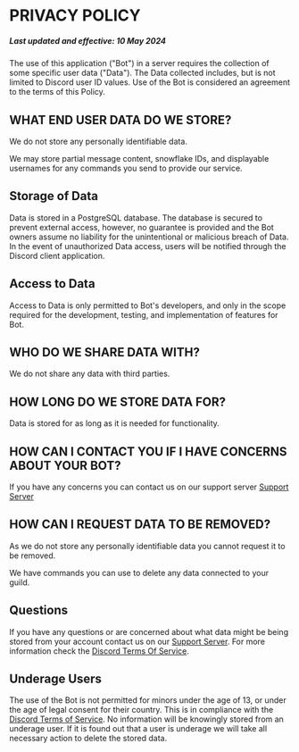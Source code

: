 # PRIVACY POLICY
##### Last updated and effective: 10 May 2024

The use of this application ("Bot") in a server requires the collection of some specific user data ("Data"). The Data collected includes, but is not limited to Discord user ID values. Use of the Bot is considered an agreement to the terms of this Policy. 

## WHAT END USER DATA DO WE STORE?

We do not store any personally identifiable data.

We may store partial message content, snowflake IDs, and displayable usernames for any commands you send to provide our service.

## Storage of Data

Data is stored in a PostgreSQL database. The database is secured to prevent external access, however, no guarantee is provided and the Bot owners assume no liability for the unintentional or malicious breach of Data. In the event of unauthorized Data access, users will be notified through the Discord client application.

## Access to Data

Access to Data is only permitted to Bot's developers, and only in the scope required for the development, testing, and implementation of features for Bot. 

## WHO DO WE SHARE DATA WITH?

We do not share any data with third parties.

## HOW LONG DO WE STORE DATA FOR?

Data is stored for as long as it is needed for functionality.

## HOW CAN I CONTACT YOU IF I HAVE CONCERNS ABOUT YOUR BOT?

If you have any concerns you can contact us on our support server [Support Server](https://discord.gg/HjPHCyG346)

## HOW CAN I REQUEST DATA TO BE REMOVED?

As we do not store any personally identifiable data you cannot request it to be removed.

We have commands you can use to delete any data connected to your guild.

## Questions

If you have any questions or are concerned about what data might be being stored from your account contact us on our [Support Server](https://discord.gg/HjPHCyG346). For more information check the [Discord Terms Of Service](https://discord.com/terms).

## Underage Users

The use of the Bot is not permitted for minors under the age of 13, or under the age of legal consent for their country. This is in compliance with the [Discord Terms of Service](https://discord.com/terms). No information will be knowingly stored from an underage user. If it is found out that a user is underage we will take all necessary action to delete the stored data.
